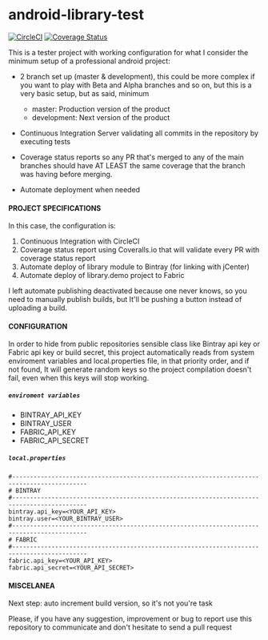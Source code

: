 # android-library-test

[![CircleCI](https://circleci.com/gh/cerberillo/android-library-test.svg?style=shield)](https://circleci.com/gh/cerberillo/android-library-test) [![Coverage Status](https://coveralls.io/repos/github/cerberillo/android-library-test/badge.svg?branch=development)](https://coveralls.io/github/cerberillo/android-library-test?branch=master)

This is a tester project with working configuration for what I consider the minimum setup of a professional android project:

* 2 branch set up (master & development), this could be more complex if you want to play with Beta and Alpha branches and so on, but this is a very basic setup, but as said, minimum
    * master: Production version of the product
    * development: Next version of the product

* Continuous Integration Server validating all commits in the repository by executing tests
* Coverage status reports so any PR that's merged to any of the main branches should have AT LEAST the same coverage that the branch was having before merging.
* Automate deployment when needed

#### PROJECT SPECIFICATIONS

In this case, the configuration is:

 1. Continuous Integration with CircleCI
 2. Coverage status report using Coveralls.io that will validate every PR with coverage status report
 3. Automate deploy of library module to Bintray (for linking with jCenter)
 4. Automate deploy of library.demo project to Fabric

I left automate publishing deactivated because one never knows, so you need to manually publish builds, but It'll be pushing a button instead of uploading a build.

#### CONFIGURATION

In order to hide from public repositories sensible class like Bintray api key or Fabric api key or build secret, this project automatically reads from system enviroment variables and local.properties file, in that priority order, and if not found, It will generate random keys so the project compilation doesn't fail, even when this keys will stop working.

##### `enviroment variables`

* BINTRAY_API_KEY
* BINTRAY_USER
* FABRIC_API_KEY
* FABRIC_API_SECRET

##### `local.properties`
```
#-------------------------------------------------------------------------------------------
# BINTRAY
#-------------------------------------------------------------------------------------------
bintray.api_key=<YOUR_API_KEY>
bintray.user=<YOUR_BINTRAY_USER>
#-------------------------------------------------------------------------------------------
# FABRIC
#-------------------------------------------------------------------------------------------
fabric.api_key=<YOUR_API_KEY>
fabric.api_secret=<YOUR_API_SECRET>
```

#### MISCELANEA

Next step: auto increment build version, so it's not you're task

Please, if you have any suggestion, improvement or bug to report use this repository to communicate and don't hesitate to send a pull request
